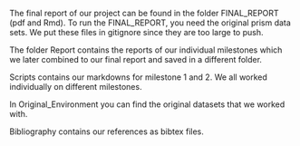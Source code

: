 The final report of our project can be found in the folder FINAL_REPORT (pdf and Rmd).  To run the FINAL_REPORT, you need the original prism data sets. We put these files in gitignore since they are too large to push.


The folder Report contains the reports of our individual milestones which we later combined to our final report and saved in a different folder.

Scripts contains our markdowns for milestone 1 and 2. We all worked individually on different milestones. 

In Original_Environment you can find the original datasets that we worked with. 

Bibliography contains our references as bibtex files. 
